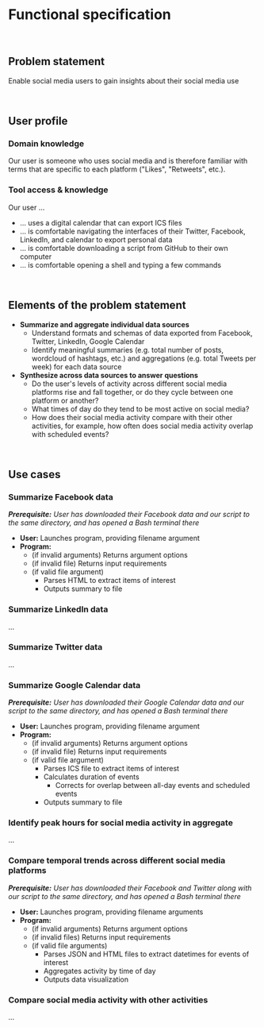 # Functional specification

<br>

## Problem statement

Enable social media users to gain insights about their social media use

<br>

## User profile

### Domain knowledge 

Our user is someone who uses social media and is therefore familiar with terms that are specific to each platform ("Likes", "Retweets", etc.).

### Tool access & knowledge

Our user ...
 
- ... uses a digital calendar that can export ICS files
- ... is comfortable navigating the interfaces of their Twitter, Facebook, LinkedIn, and calendar to export personal data
- ... is comfortable downloading a script from GitHub to their own computer
- ... is comfortable opening a shell and typing a few commands

<br>

## Elements of the problem statement

- **Summarize and aggregate individual data sources**
    - Understand formats and schemas of data exported from Facebook, Twitter, LinkedIn, Google Calendar
    - Identify meaningful summaries (e.g. total number of posts, wordcloud of hashtags, etc.) and aggregations (e.g. total Tweets per week) for each data source
- **Synthesize across data sources to answer questions**
    - Do the user's levels of activity across different social media platforms rise and fall together, or do they cycle between one platform or another?
    - What times of day do they tend to be most active on social media?
    - How does their social media activity compare with their other activities, for example, how often does social media activity overlap with scheduled events?

<br>

## Use cases

### Summarize Facebook data

_**Prerequisite:** User has downloaded their Facebook data and our script to the same directory, and has opened a Bash terminal there_

- **User:** Launches program, providing filename argument
- **Program:**
    - (if invalid arguments) Returns argument options
    - (if invalid file) Returns input requirements
    - (if valid file argument)
        - Parses HTML to extract items of interest
        - Outputs summary to file

### Summarize LinkedIn data

...

### Summarize Twitter data

...

### Summarize Google Calendar data

_**Prerequisite:** User has downloaded their Google Calendar data and our script to the same directory, and has opened a Bash terminal there_

- **User:** Launches program, providing filename argument
- **Program:**
    - (if invalid arguments) Returns argument options
    - (if invalid file) Returns input requirements
    - (if valid file argument)
        - Parses ICS file to extract items of interest
        - Calculates duration of events
            - Corrects for overlap between all-day events and scheduled events
        - Outputs summary to file
        
### Identify peak hours for social media activity in aggregate

...

### Compare temporal trends across different social media platforms

_**Prerequisite:** User has downloaded their Facebook and Twitter along with our script to the same directory, and has opened a Bash terminal there_

- **User:** Launches program, providing filename arguments
- **Program:**
    - (if invalid arguments) Returns argument options
    - (if invalid files) Returns input requirements
    - (if valid file arguments)
        - Parses JSON and HTML files to extract datetimes for events of interest
        - Aggregates activity by time of day
        - Outputs data visualization

### Compare social media activity with other activities

...
